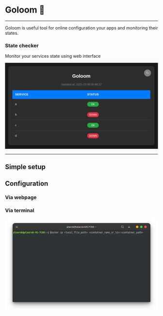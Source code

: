 # Goloom 🪼

---

Goloom is useful tool for online configuration your apps and monitoring their states.

### State checker

Monitor your services state using web interface

![img.png](images/state_checker.png)

---

## Simple setup

    

## Configuration

### Via webpage

### Via terminal

![img.png](images/terminal_config_import.png)